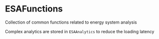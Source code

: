 # ESAFunctions

Collection of common functions related to energy system analysis

Complex analytics are stored in `ESAAnalytics` to reduce the loading latency
